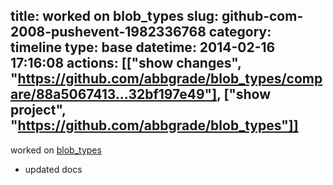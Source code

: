 title: worked on blob_types
slug: github-com-2008-pushevent-1982336768
category: timeline
type: base
datetime: 2014-02-16 17:16:08
actions: [["show changes", "https://github.com/abbgrade/blob_types/compare/88a5067413...32bf197e49"], ["show project", "https://github.com/abbgrade/blob_types"]]
---
worked on [blob_types](https://github.com/abbgrade/blob_types)

 - updated docs
